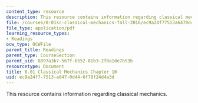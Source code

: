 ```yaml
---
content_type: resource
description: This resource contains information regarding classical mechanics.
file: /courses/8-01sc-classical-mechanics-fall-2016/ec9a24f77513a6470d446f78f24d4a3d_MIT8_01F16_chapter10.pdf
file_type: application/pdf
learning_resource_types:
- Readings
ocw_type: OCWFile
parent_title: Readings
parent_type: CourseSection
parent_uid: 8897a3b7-567f-b552-81b3-2f8a1de7b53b
resourcetype: Document
title: 8.01 Classical Mechanics Chapter 10
uid: ec9a24f7-7513-a647-0d44-6f78f24d4a3d
---
```

This resource contains information regarding classical mechanics.
